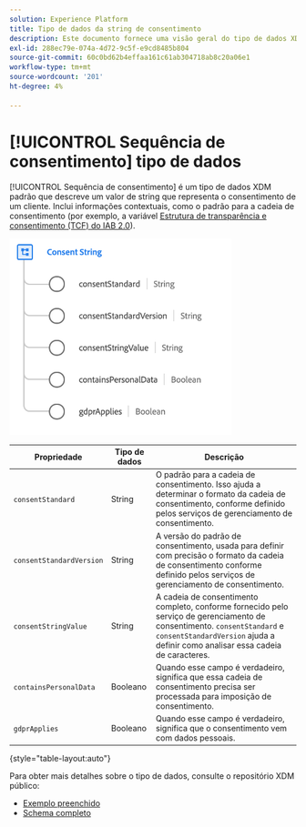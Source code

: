 ```yaml
---
solution: Experience Platform
title: Tipo de dados da string de consentimento
description: Este documento fornece uma visão geral do tipo de dados XDM da cadeia de consentimento.
exl-id: 288ec79e-074a-4d72-9c5f-e9cd8485b804
source-git-commit: 60c0bd62b4effaa161c61ab304718ab8c20a06e1
workflow-type: tm+mt
source-wordcount: '201'
ht-degree: 4%

---
```


# [!UICONTROL Sequência de consentimento] tipo de dados

[!UICONTROL Sequência de consentimento] é um tipo de dados XDM padrão que descreve um valor de string que representa o consentimento de um cliente. Inclui informações contextuais, como o padrão para a cadeia de consentimento (por exemplo, a variável [Estrutura de transparência e consentimento (TCF) do IAB 2.0](../field-groups/profile/iab.md)).

![](../images/data-types/consent-string.png)

| Propriedade | Tipo de dados | Descrição |
| --- | --- | --- |
| `consentStandard` | String | O padrão para a cadeia de consentimento. Isso ajuda a determinar o formato da cadeia de consentimento, conforme definido pelos serviços de gerenciamento de consentimento. |
| `consentStandardVersion` | String | A versão do padrão de consentimento, usada para definir com precisão o formato da cadeia de consentimento conforme definido pelos serviços de gerenciamento de consentimento. |
| `consentStringValue` | String | A cadeia de consentimento completo, conforme fornecido pelo serviço de gerenciamento de consentimento. `consentStandard` e `consentStandardVersion` ajuda a definir como analisar essa cadeia de caracteres. |
| `containsPersonalData` | Booleano | Quando esse campo é verdadeiro, significa que essa cadeia de consentimento precisa ser processada para imposição de consentimento. |
| `gdprApplies` | Booleano | Quando esse campo é verdadeiro, significa que o consentimento vem com dados pessoais. |

{style=&quot;table-layout:auto&quot;}

Para obter mais detalhes sobre o tipo de dados, consulte o repositório XDM público:

* [Exemplo preenchido](https://github.com/adobe/xdm/blob/master/components/datatypes/consent/consentstring.example.1.json)
* [Schema completo](https://github.com/adobe/xdm/blob/master/components/datatypes/consent/consentstring.schema.json)
